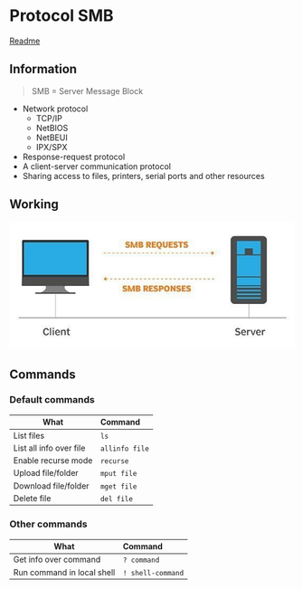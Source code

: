 # Protocol SMB
[Readme](../README.md)
## Information

> SMB = Server Message Block

- Network protocol 
  - TCP/IP
  - NetBIOS
  - NetBEUI
  - IPX/SPX
- Response-request protocol
- A client-server communication protocol 
- Sharing access to files, printers, serial ports and other resources

## Working

![SMB working](../Images/SMB_Working.png)

## Commands
### Default commands

| What                    | Command            |
| ----------------------- | :----------------- |
| List files              | ```ls```           |
| List all info over file | ```allinfo file``` |
| Enable recurse mode     | ```recurse```      |
| Upload file/folder      | ```mput file```    |
| Download file/folder    | ```mget file```    |
| Delete file             | ```del file```     |

### Other commands
| What                       | Command               |
| -------------------------- | :-------------------- |
| Get info over command      | ```? command```       |
| Run command in local shell | ```! shell-command``` |